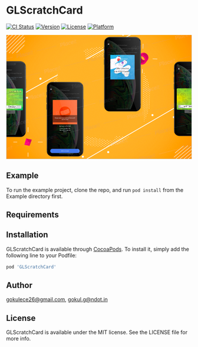 # GLScratchCard

[![CI Status](https://img.shields.io/travis/gokulece26@gmail.com/GLScratchCard.svg?style=flat)](https://travis-ci.org/gokulece26@gmail.com/GLScratchCard)
[![Version](https://img.shields.io/cocoapods/v/GLScratchCard.svg?style=flat)](https://cocoapods.org/pods/GLScratchCard)
[![License](https://img.shields.io/cocoapods/l/GLScratchCard.svg?style=flat)](https://cocoapods.org/pods/GLScratchCard)
[![Platform](https://img.shields.io/cocoapods/p/GLScratchCard.svg?style=flat)](https://cocoapods.org/pods/GLScratchCard)

![overView](ScreenShots/Demo1.png)

## Example

To run the example project, clone the repo, and run `pod install` from the Example directory first.

## Requirements

## Installation

GLScratchCard is available through [CocoaPods](https://cocoapods.org). To install
it, simply add the following line to your Podfile:

```ruby
pod 'GLScratchCard'
```

## Author

gokulece26@gmail.com, gokul.g@ndot.in

## License

GLScratchCard is available under the MIT license. See the LICENSE file for more info.
